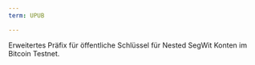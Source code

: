 ```yaml
---
term: UPUB

---
```

Erweitertes Präfix für öffentliche Schlüssel für Nested SegWit Konten im Bitcoin Testnet.